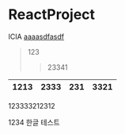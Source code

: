 # ReactProject
ICIA
<U>aaaasdfasdf</U>

>123
>>23341

|1213|2333|231|3321
|----|----|----|----
123333212312

1234
한글 테스트
